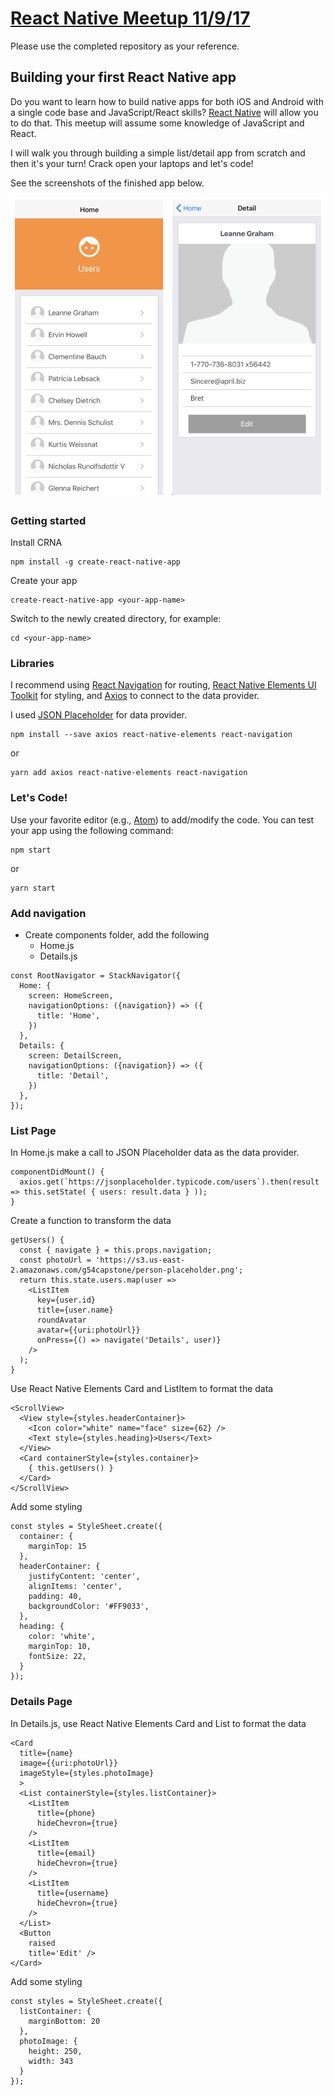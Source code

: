 # [React Native Meetup 11/9/17](https://www.meetup.com/ltcphx/events/244849005)

Please use the completed repository as your reference.

## Building your first React Native app

Do you want to learn how to build native apps for both iOS and Android with a single code base and JavaScript/React skills? [React Native](https://facebook.github.io/react-native/) will allow you to do that. This meetup will assume some knowledge of JavaScript and React.

I will walk you through building a simple list/detail app from scratch and then it's your turn! Crack open your laptops and let's code!

See the screenshots of the finished app below.

![alt text][logo]

[logo]: images/list-detail.png "List Details"

### Getting started

Install CRNA
```
npm install -g create-react-native-app
```

Create your app
```
create-react-native-app <your-app-name>
```

Switch to the newly created directory, for example:

```
cd <your-app-name>
```

### Libraries

I recommend using [React Navigation](https://reactnavigation.org/) for routing, [React Native Elements UI Toolkit](https://react-native-training.github.io/react-native-elements/) for styling, and [Axios](https://www.npmjs.com/package/axios) to connect to the data provider.

I used [JSON Placeholder](https://jsonplaceholder.typicode.com/) for data provider.

```
npm install --save axios react-native-elements react-navigation
```
or
```
yarn add axios react-native-elements react-navigation
```

### Let's Code!

Use your favorite editor (e.g., [Atom](https://atom.io/)) to add/modify the code. You can test your app using the following command:

```
npm start
```
or
```
yarn start
```

### Add navigation

* Create components folder, add the following
  * Home.js
  * Details.js

```
const RootNavigator = StackNavigator({
  Home: {
    screen: HomeScreen,
    navigationOptions: ({navigation}) => ({
      title: 'Home',
    })
  },
  Details: {
    screen: DetailScreen,
    navigationOptions: ({navigation}) => ({
      title: 'Detail',
    })
  },
});
```

### List Page

In Home.js make a call to JSON Placeholder data as the data provider.

```
componentDidMount() {
  axios.get(`https://jsonplaceholder.typicode.com/users`).then(result => this.setState( { users: result.data } ));
}
```

Create a function to transform the data

```
getUsers() {
  const { navigate } = this.props.navigation;
  const photoUrl = 'https://s3.us-east-2.amazonaws.com/g54capstone/person-placeholder.png';
  return this.state.users.map(user =>
    <ListItem
      key={user.id}
      title={user.name}
      roundAvatar
      avatar={{uri:photoUrl}}
      onPress={() => navigate('Details', user)}
    />
  );
}
```

Use React Native Elements Card and ListItem to format the data

```
<ScrollView>
  <View style={styles.headerContainer}>
    <Icon color="white" name="face" size={62} />
    <Text style={styles.heading}>Users</Text>
  </View>
  <Card containerStyle={styles.container}>
    { this.getUsers() }
  </Card>
</ScrollView>
```

Add some styling

```
const styles = StyleSheet.create({
  container: {
    marginTop: 15
  },
  headerContainer: {
    justifyContent: 'center',
    alignItems: 'center',
    padding: 40,
    backgroundColor: '#FF9033',
  },
  heading: {
    color: 'white',
    marginTop: 10,
    fontSize: 22,
  }
});
```

### Details Page

In Details.js, use React Native Elements Card and List to format the data

```
<Card
  title={name}
  image={{uri:photoUrl}}
  imageStyle={styles.photoImage}
  >
  <List containerStyle={styles.listContainer}>
    <ListItem
      title={phone}
      hideChevron={true}
    />
    <ListItem
      title={email}
      hideChevron={true}
    />
    <ListItem
      title={username}
      hideChevron={true}
    />
  </List>
  <Button
    raised
    title='Edit' />
</Card>
```

Add some styling

```
const styles = StyleSheet.create({
  listContainer: {
    marginBottom: 20
  },
  photoImage: {
    height: 250,
    width: 343
  }
});
```

